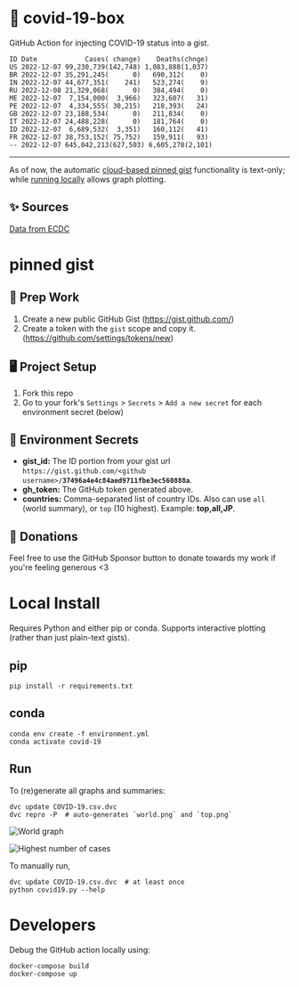 # 🏥 covid-19-box

GitHub Action for injecting COVID-19 status into a gist.

```
ID Date            Cases( change)    Deaths(chnge)
US 2022-12-07 99,230,739(142,748) 1,083,888(1,037)
BR 2022-12-07 35,291,245(      0)   690,312(    0)
IN 2022-12-07 44,677,351(    241)   523,274(    9)
RU 2022-12-08 21,329,068(      0)   384,494(    0)
ME 2022-12-07  7,154,000(  3,966)   323,607(   31)
PE 2022-12-07  4,334,555( 30,215)   218,393(   24)
GB 2022-12-07 23,188,534(      0)   211,834(    0)
IT 2022-12-07 24,488,228(      0)   181,764(    0)
ID 2022-12-07  6,689,532(  3,351)   160,112(   41)
FR 2022-12-07 38,753,152( 75,752)   159,911(   93)
-- 2022-12-07 645,042,213(627,503) 6,605,278(2,101)
```

---

As of now, the automatic [cloud-based pinned gist](#pinned-gist) functionality is text-only;
while [running locally](#local-install) allows graph plotting.

## ✨ Sources

[Data from ECDC](https://www.ecdc.europa.eu/en/publications-data/download-todays-data-geographic-distribution-covid-19-cases-worldwide)

# pinned gist

## 🎒 Prep Work
1. Create a new public GitHub Gist (https://gist.github.com/)
1. Create a token with the `gist` scope and copy it. (https://github.com/settings/tokens/new)

## 🖥 Project Setup
1. Fork this repo
1. Go to your fork's `Settings` > `Secrets` > `Add a new secret` for each environment secret (below)

## 🤫 Environment Secrets
- **gist_id:** The ID portion from your gist url `https://gist.github.com/<github username>/`**`37496a4e4c84aed9711fbe3ec560888a`**.
- **gh_token:** The GitHub token generated above.
- **countries:** Comma-separated list of country IDs. Also can use `all` (world summary), or `top` (10 highest). Example: **top,all,JP**.

## 💸 Donations

Feel free to use the GitHub Sponsor button to donate towards my work if you're feeling generous <3

# Local Install

Requires Python and either pip or conda. Supports interactive plotting (rather than just plain-text gists).

## pip

```
pip install -r requirements.txt
```

## conda

```
conda env create -f environment.yml
conda activate covid-19
```

## Run

To (re)generate all graphs and summaries:

```
dvc update COVID-19.csv.dvc
dvc repro -P  # auto-generates `world.png` and `top.png`
```

![World graph](world.png)

![Highest number of cases](top.png)

To manually run,

```
dvc update COVID-19.csv.dvc  # at least once
python covid19.py --help
```

# Developers

Debug the GitHub action locally using:

```
docker-compose build
docker-compose up
```
